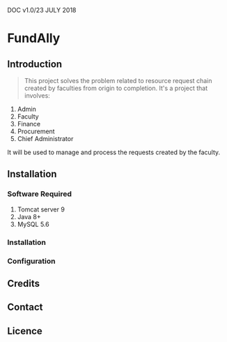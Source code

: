 DOC v1.0/23 JULY 2018

# FundAlly

## Introduction
> This project solves the problem related to resource request chain created by faculties from origin to completion.
It's a project that involves:

1. Admin
2. Faculty
3. Finance
4. Procurement
5. Chief Administrator

It will be used to manage and process the requests created by the faculty.

## Installation

### Software Required

1. Tomcat server 9
2. Java 8+
3. MySQL 5.6

### Installation

### Configuration

## Credits

## Contact

## Licence
